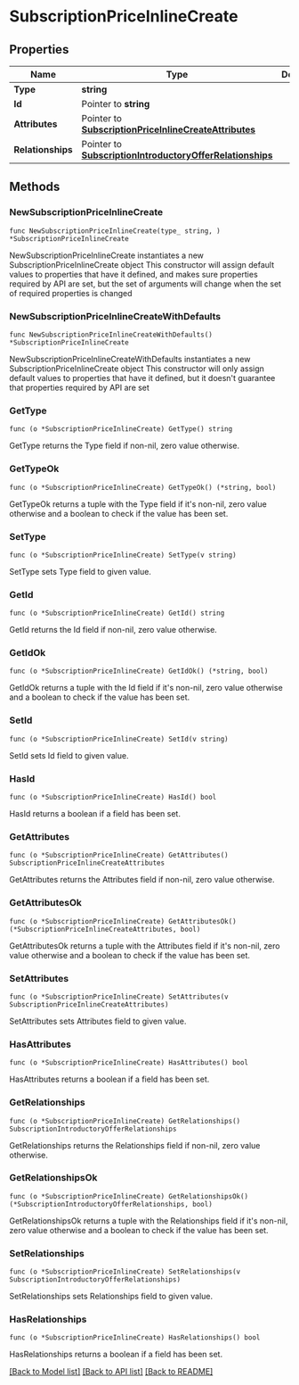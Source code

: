 # SubscriptionPriceInlineCreate

## Properties

Name | Type | Description | Notes
------------ | ------------- | ------------- | -------------
**Type** | **string** |  | 
**Id** | Pointer to **string** |  | [optional] 
**Attributes** | Pointer to [**SubscriptionPriceInlineCreateAttributes**](SubscriptionPriceInlineCreateAttributes.md) |  | [optional] 
**Relationships** | Pointer to [**SubscriptionIntroductoryOfferRelationships**](SubscriptionIntroductoryOfferRelationships.md) |  | [optional] 

## Methods

### NewSubscriptionPriceInlineCreate

`func NewSubscriptionPriceInlineCreate(type_ string, ) *SubscriptionPriceInlineCreate`

NewSubscriptionPriceInlineCreate instantiates a new SubscriptionPriceInlineCreate object
This constructor will assign default values to properties that have it defined,
and makes sure properties required by API are set, but the set of arguments
will change when the set of required properties is changed

### NewSubscriptionPriceInlineCreateWithDefaults

`func NewSubscriptionPriceInlineCreateWithDefaults() *SubscriptionPriceInlineCreate`

NewSubscriptionPriceInlineCreateWithDefaults instantiates a new SubscriptionPriceInlineCreate object
This constructor will only assign default values to properties that have it defined,
but it doesn't guarantee that properties required by API are set

### GetType

`func (o *SubscriptionPriceInlineCreate) GetType() string`

GetType returns the Type field if non-nil, zero value otherwise.

### GetTypeOk

`func (o *SubscriptionPriceInlineCreate) GetTypeOk() (*string, bool)`

GetTypeOk returns a tuple with the Type field if it's non-nil, zero value otherwise
and a boolean to check if the value has been set.

### SetType

`func (o *SubscriptionPriceInlineCreate) SetType(v string)`

SetType sets Type field to given value.


### GetId

`func (o *SubscriptionPriceInlineCreate) GetId() string`

GetId returns the Id field if non-nil, zero value otherwise.

### GetIdOk

`func (o *SubscriptionPriceInlineCreate) GetIdOk() (*string, bool)`

GetIdOk returns a tuple with the Id field if it's non-nil, zero value otherwise
and a boolean to check if the value has been set.

### SetId

`func (o *SubscriptionPriceInlineCreate) SetId(v string)`

SetId sets Id field to given value.

### HasId

`func (o *SubscriptionPriceInlineCreate) HasId() bool`

HasId returns a boolean if a field has been set.

### GetAttributes

`func (o *SubscriptionPriceInlineCreate) GetAttributes() SubscriptionPriceInlineCreateAttributes`

GetAttributes returns the Attributes field if non-nil, zero value otherwise.

### GetAttributesOk

`func (o *SubscriptionPriceInlineCreate) GetAttributesOk() (*SubscriptionPriceInlineCreateAttributes, bool)`

GetAttributesOk returns a tuple with the Attributes field if it's non-nil, zero value otherwise
and a boolean to check if the value has been set.

### SetAttributes

`func (o *SubscriptionPriceInlineCreate) SetAttributes(v SubscriptionPriceInlineCreateAttributes)`

SetAttributes sets Attributes field to given value.

### HasAttributes

`func (o *SubscriptionPriceInlineCreate) HasAttributes() bool`

HasAttributes returns a boolean if a field has been set.

### GetRelationships

`func (o *SubscriptionPriceInlineCreate) GetRelationships() SubscriptionIntroductoryOfferRelationships`

GetRelationships returns the Relationships field if non-nil, zero value otherwise.

### GetRelationshipsOk

`func (o *SubscriptionPriceInlineCreate) GetRelationshipsOk() (*SubscriptionIntroductoryOfferRelationships, bool)`

GetRelationshipsOk returns a tuple with the Relationships field if it's non-nil, zero value otherwise
and a boolean to check if the value has been set.

### SetRelationships

`func (o *SubscriptionPriceInlineCreate) SetRelationships(v SubscriptionIntroductoryOfferRelationships)`

SetRelationships sets Relationships field to given value.

### HasRelationships

`func (o *SubscriptionPriceInlineCreate) HasRelationships() bool`

HasRelationships returns a boolean if a field has been set.


[[Back to Model list]](../README.md#documentation-for-models) [[Back to API list]](../README.md#documentation-for-api-endpoints) [[Back to README]](../README.md)


